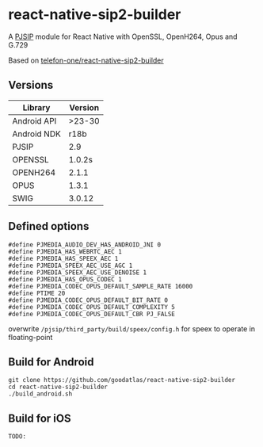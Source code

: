 # react-native-sip2-builder
A [PJSIP](https://www.pjsip.org) module for React Native with OpenSSL, OpenH264, Opus and G.729

Based on [telefon-one/react-native-sip2-builder](https://github.com/telefon-one/react-native-sip2-builder)


## Versions
| Library              | Version |
|----------------------|---------|
| Android API          | >23-30  |
| Android NDK          | r18b    |
| PJSIP                | 2.9     |
| OPENSSL              | 1.0.2s  |
| OPENH264             | 2.1.1   | 
| OPUS                 | 1.3.1   |
| SWIG                 | 3.0.12  |

## Defined options
```
#define PJMEDIA_AUDIO_DEV_HAS_ANDROID_JNI 0
#define PJMEDIA_HAS_WEBRTC_AEC 1
#define PJMEDIA_HAS_SPEEX_AEC 1
#define PJMEDIA_SPEEX_AEC_USE_AGC 1
#define PJMEDIA_SPEEX_AEC_USE_DENOISE 1
#define PJMEDIA_HAS_OPUS_CODEC 1
#define PJMEDIA_CODEC_OPUS_DEFAULT_SAMPLE_RATE 16000
#define PTIME 20
#define PJMEDIA_CODEC_OPUS_DEFAULT_BIT_RATE 0
#define PJMEDIA_CODEC_OPUS_DEFAULT_COMPLEXITY 5
#define PJMEDIA_CODEC_OPUS_DEFAULT_CBR PJ_FALSE
```

overwrite `/pjsip/third_party/build/speex/config.h` for speex to operate in floating-point


## Build for Android
```
git clone https://github.com/goodatlas/react-native-sip2-builder
cd react-native-sip2-builder
./build_android.sh
```

## Build for iOS
```
TODO:
```
